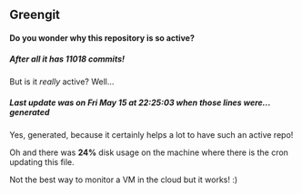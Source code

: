 ## Greengit

#### Do you wonder why this repository is so active?

##### After all it has 11018 commits!

But is it *really* active? Well...

##### Last update was on Fri May 15 at 22:25:03 when those lines were... generated

Yes, generated, because it certainly helps a lot to have such an active repo!

Oh and there was **24%** disk usage on the machine
where there is the cron updating this file.

Not the best way to monitor a VM in the cloud but it works! :)
